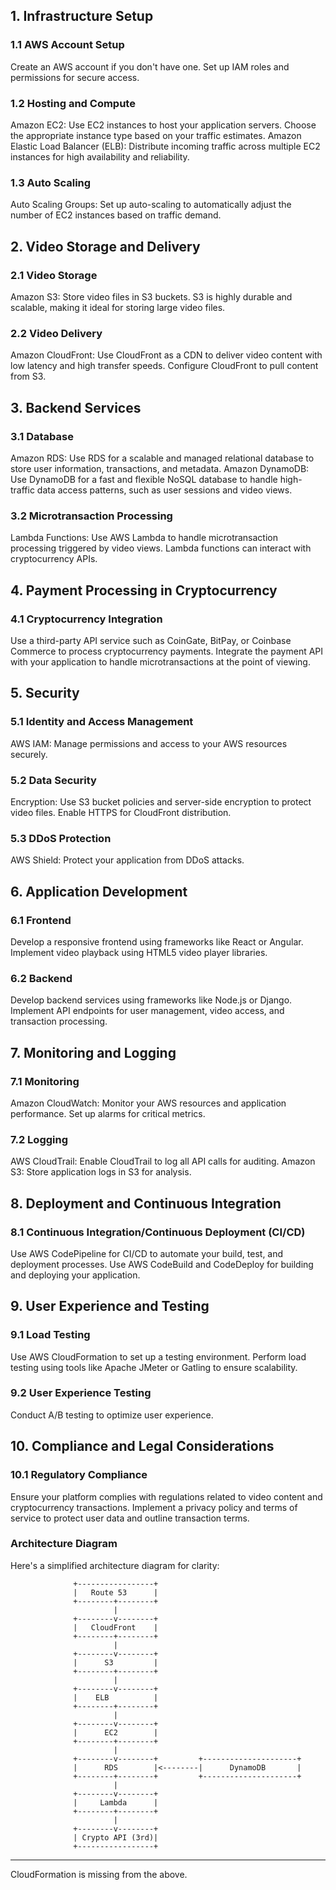 ## 1. Infrastructure Setup
### 1.1 AWS Account Setup

Create an AWS account if you don't have one.
Set up IAM roles and permissions for secure access.
### 1.2 Hosting and Compute

Amazon EC2: Use EC2 instances to host your application servers. Choose the appropriate instance type based on your traffic estimates.
Amazon Elastic Load Balancer (ELB): Distribute incoming traffic across multiple EC2 instances for high availability and reliability.
### 1.3 Auto Scaling

Auto Scaling Groups: Set up auto-scaling to automatically adjust the number of EC2 instances based on traffic demand.
## 2. Video Storage and Delivery
### 2.1 Video Storage

Amazon S3: Store video files in S3 buckets. S3 is highly durable and scalable, making it ideal for storing large video files.
### 2.2 Video Delivery

Amazon CloudFront: Use CloudFront as a CDN to deliver video content with low latency and high transfer speeds. Configure CloudFront to pull content from S3.
## 3. Backend Services
### 3.1 Database

Amazon RDS: Use RDS for a scalable and managed relational database to store user information, transactions, and metadata.
Amazon DynamoDB: Use DynamoDB for a fast and flexible NoSQL database to handle high-traffic data access patterns, such as user sessions and video views.
### 3.2 Microtransaction Processing

Lambda Functions: Use AWS Lambda to handle microtransaction processing triggered by video views. Lambda functions can interact with cryptocurrency APIs.
## 4. Payment Processing in Cryptocurrency
### 4.1 Cryptocurrency Integration

Use a third-party API service such as CoinGate, BitPay, or Coinbase Commerce to process cryptocurrency payments.
Integrate the payment API with your application to handle microtransactions at the point of viewing.
## 5. Security
### 5.1 Identity and Access Management

AWS IAM: Manage permissions and access to your AWS resources securely.
### 5.2 Data Security

Encryption: Use S3 bucket policies and server-side encryption to protect video files. Enable HTTPS for CloudFront distribution.
### 5.3 DDoS Protection

AWS Shield: Protect your application from DDoS attacks.
## 6. Application Development
### 6.1 Frontend

Develop a responsive frontend using frameworks like React or Angular.
Implement video playback using HTML5 video player libraries.
### 6.2 Backend

Develop backend services using frameworks like Node.js or Django.
Implement API endpoints for user management, video access, and transaction processing.
## 7. Monitoring and Logging
### 7.1 Monitoring

Amazon CloudWatch: Monitor your AWS resources and application performance. Set up alarms for critical metrics.
### 7.2 Logging

AWS CloudTrail: Enable CloudTrail to log all API calls for auditing.
Amazon S3: Store application logs in S3 for analysis.
## 8. Deployment and Continuous Integration
### 8.1 Continuous Integration/Continuous Deployment (CI/CD)

Use AWS CodePipeline for CI/CD to automate your build, test, and deployment processes.
Use AWS CodeBuild and CodeDeploy for building and deploying your application.
## 9. User Experience and Testing
### 9.1 Load Testing

Use AWS CloudFormation to set up a testing environment.
Perform load testing using tools like Apache JMeter or Gatling to ensure scalability.
### 9.2 User Experience Testing

Conduct A/B testing to optimize user experience.
## 10. Compliance and Legal Considerations
### 10.1 Regulatory Compliance

Ensure your platform complies with regulations related to video content and cryptocurrency transactions.
Implement a privacy policy and terms of service to protect user data and outline transaction terms.

### Architecture Diagram
Here's a simplified architecture diagram for clarity:

                  +-----------------+
                  |   Route 53      |
                  +--------+--------+
                           |
                  +--------v--------+
                  |   CloudFront    |
                  +--------+--------+
                           |
                  +--------v--------+
                  |      S3         |
                  +--------+--------+
                           |
                  +--------v--------+
                  |    ELB          |
                  +--------+--------+
                           |
                  +--------v--------+
                  |      EC2        |
                  +--------+--------+
                           |
                  +--------v--------+         +---------------------+
                  |      RDS        |<--------|      DynamoDB       |
                  +--------+--------+         +---------------------+
                           |
                  +--------v--------+
                  |     Lambda      |
                  +--------+--------+
                           |
                  +--------v--------+
                  | Crypto API (3rd)|
                  +-----------------+


****
CloudFormation is missing from the above.